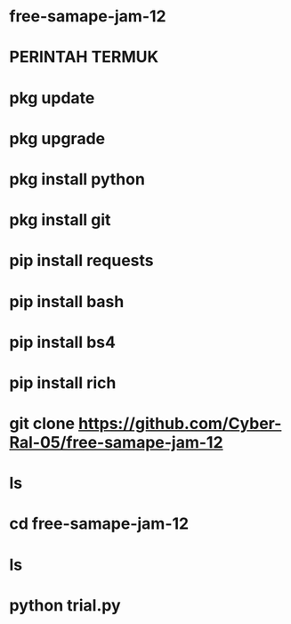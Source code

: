 # free-samape-jam-12

# PERINTAH TERMUK

# pkg update

# pkg upgrade

# pkg install python 

# pkg install git

# pip install requests

# pip install bash

# pip install bs4

# pip install rich

# git clone https://github.com/Cyber-Ral-05/free-samape-jam-12

# ls

# cd free-samape-jam-12

# ls

# python trial.py


